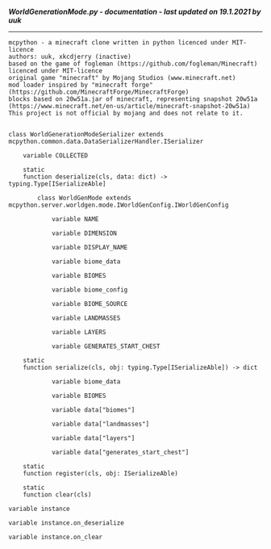 ***WorldGenerationMode.py - documentation - last updated on 19.1.2021 by uuk***
___

    mcpython - a minecraft clone written in python licenced under MIT-licence
    authors: uuk, xkcdjerry (inactive)
    based on the game of fogleman (https://github.com/fogleman/Minecraft) licenced under MIT-licence
    original game "minecraft" by Mojang Studios (www.minecraft.net)
    mod loader inspired by "minecraft forge" (https://github.com/MinecraftForge/MinecraftForge)
    blocks based on 20w51a.jar of minecraft, representing snapshot 20w51a
    (https://www.minecraft.net/en-us/article/minecraft-snapshot-20w51a)
    This project is not official by mojang and does not relate to it.


    class WorldGenerationModeSerializer extends  mcpython.common.data.DataSerializerHandler.ISerializer 

        variable COLLECTED

        static
        function deserialize(cls, data: dict) -> typing.Type[ISerializeAble]

            class WorldGenMode extends  mcpython.server.worldgen.mode.IWorldGenConfig.IWorldGenConfig 

                variable NAME

                variable DIMENSION

                variable DISPLAY_NAME

                variable biome_data

                variable BIOMES

                variable biome_config

                variable BIOME_SOURCE

                variable LANDMASSES

                variable LAYERS

                variable GENERATES_START_CHEST

        static
        function serialize(cls, obj: typing.Type[ISerializeAble]) -> dict

                variable biome_data

                variable BIOMES

                variable data["biomes"]

                variable data["landmasses"]

                variable data["layers"]

                variable data["generates_start_chest"]

        static
        function register(cls, obj: ISerializeAble)

        static
        function clear(cls)

    variable instance

    variable instance.on_deserialize

    variable instance.on_clear